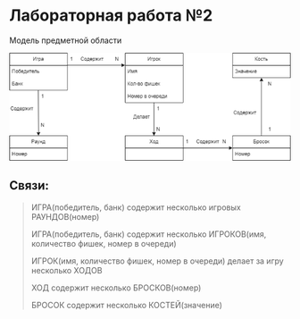 # Лабораторная работа №2

Модель предметной области

![Модель](images/lab2.png)

## Связи:
> ИГРА(победитель, банк) содержит несколько игровых РАУНДОВ(номер)
> 
> ИГРА(победитель, банк) содержит несколько ИГРОКОВ(имя, количество фишек, номер в очереди)
> 
> ИГРОК(имя, количество фишек, номер в очереди) делает за игру несколько ХОДОВ
> 
> ХОД содержит несколько БРОСКОВ(номер)
> 
> БРОСОК содержит несколько КОСТЕЙ(значение)
